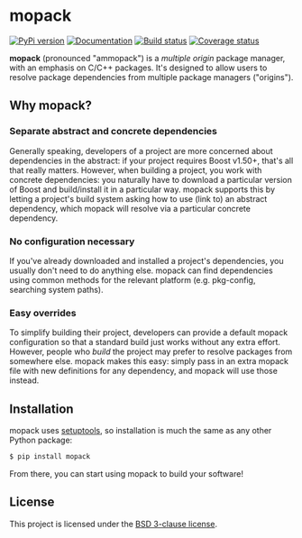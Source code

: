 # mopack

[![PyPi version][pypi-image]][pypi-link]
[![Documentation][documentation-image]][documentation-link]
[![Build status][ci-image]][ci-link]
[![Coverage status][codecov-image]][codecov-link]

**mopack** (pronounced "ammopack") is a *multiple origin* package manager, with
an emphasis on C/C++ packages. It's designed to allow users to resolve package
dependencies from multiple package managers ("origins").

## Why mopack?

### Separate abstract and concrete dependencies

Generally speaking, developers of a project are more concerned about
dependencies in the abstract: if your project requires Boost v1.50+, that's all
that really matters. However, when building a project, you work with concrete
dependencies: you naturally have to download a particular version of Boost and
build/install it in a particular way. mopack supports this by letting a
project's build system asking how to use (link to) an abstract dependency, which
mopack will resolve via a particular concrete dependency.

### No configuration necessary

If you've already downloaded and installed a project's dependencies, you usually
don't need to do anything else. mopack can find dependencies using common
methods for the relevant platform (e.g. pkg-config, searching system paths).

### Easy overrides

To simplify building their project, developers can provide a default mopack
configuration so that a standard build just works without any extra effort.
However, people who *build* the project may prefer to resolve packages from
somewhere else. mopack makes this easy: simply pass in an extra mopack file with
new definitions for any dependency, and mopack will use those instead.

## Installation

mopack uses [setuptools][setuptools], so installation is much the same as any
other Python package:

```sh
$ pip install mopack
```

From there, you can start using mopack to build your software!

## License

This project is licensed under the [BSD 3-clause license](LICENSE).

[pypi-image]: https://img.shields.io/pypi/v/mopack.svg
[pypi-link]: https://pypi.python.org/pypi/mopack
[documentation-image]: https://img.shields.io/badge/docs-mopack-blue.svg
[documentation-link]: https://jimporter.github.io/mopack/
[ci-image]: https://github.com/jimporter/mopack/actions/workflows/build.yml/badge.svg
[ci-link]: https://github.com/jimporter/mopack/actions/workflows/build.yml?query=branch%3Amaster
[codecov-image]: https://codecov.io/gh/jimporter/mopack/branch/master/graph/badge.svg
[codecov-link]: https://codecov.io/gh/jimporter/mopack
[setuptools]: https://pythonhosted.org/setuptools/
